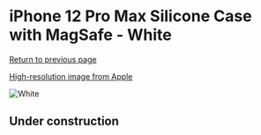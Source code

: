 # iPhone 12 Pro Max Silicone Case with MagSafe - White

[Return to previous page](/iphone_12)

[High-resolution image from Apple](https://store.storeimages.cdn-apple.com/8756/as-images.apple.com/is/MHLE3?wid=4500&hei=4500&fmt=png)

<div style="width: 512px"><img src="/almost_uncompressed/MHLE3.webp" alt="White"></div>

## Under construction
